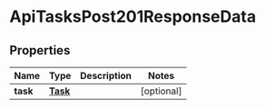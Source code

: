 

# ApiTasksPost201ResponseData


## Properties

| Name | Type | Description | Notes |
|------------ | ------------- | ------------- | -------------|
|**task** | [**Task**](Task.md) |  |  [optional] |




